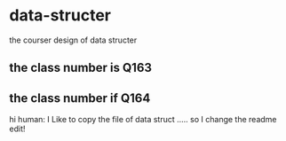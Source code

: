 # data-structer
the courser design of data structer 
## the class number is Q163
## the class number if Q164
hi human:
I Like to copy the file of data struct ..... so I change the readme edit!
